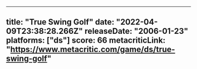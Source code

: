 
---
title: "True Swing Golf"
date: "2022-04-09T23:38:28.266Z"
releaseDate: "2006-01-23"
platforms: ["ds"]
score: 66
metacriticLink: "https://www.metacritic.com/game/ds/true-swing-golf"
---
